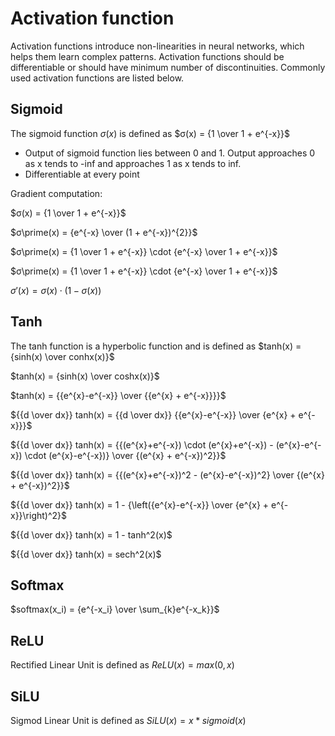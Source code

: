 # Activation function
Activation functions introduce non-linearities in neural networks, which helps them learn complex patterns. Activation functions should be differentiable or should have minimum number of discontinuities. Commonly used activation functions are listed below. 

## Sigmoid
The sigmoid function $σ(x)$ is defined as $σ(x) = {1 \over 1 + e^{-x}}$

* Output of sigmoid function lies between 0 and 1. Output approaches 0 as x tends to -inf and approaches 1 as x tends to inf.
* Differentiable at every point

Gradient computation:

$σ(x) = {1 \over 1 + e^{-x}}$

$σ\prime(x) = {e^{-x} \over (1 + e^{-x})^{2}}$

$σ\prime(x) = {1 \over 1 + e^{-x}} \cdot {e^{-x} \over 1 + e^{-x}}$

$σ\prime(x) = {1 \over 1 + e^{-x}} \cdot {e^{-x} \over 1 + e^{-x}}$

$σ\prime(x) = σ(x) \cdot ( 1 - σ(x))$

## Tanh
The tanh function is a hyperbolic function and is defined as $tanh(x) = {sinh(x) \over conhx(x)}$

$tanh(x) = {sinh(x) \over coshx(x)}$

$tanh(x) = {{e^{x}-e^{-x}} \over {{e^{x} + e^{-x}}}}$

${{d \over dx}} tanh(x) = {{d \over dx}} {{e^{x}-e^{-x}} \over {e^{x} + e^{-x}}}$

${{d \over dx}} tanh(x) = {{(e^{x}+e^{-x}) \cdot (e^{x}+e^{-x}) - (e^{x}-e^{-x}) \cdot (e^{x}-e^{-x})} \over {(e^{x} + e^{-x})^2}}$

${{d \over dx}} tanh(x) = {{(e^{x}+e^{-x})^2 - (e^{x}-e^{-x})^2} \over {(e^{x} + e^{-x})^2}}$

${{d \over dx}} tanh(x) = 1 - {\left({e^{x}-e^{-x}} \over {e^{x} + e^{-x}}\right)^2}$

${{d \over dx}} tanh(x) = 1 - tanh^2(x)$

${{d \over dx}} tanh(x) = sech^2(x)$


## Softmax
$softmax(x_i) = {e^{-x_i} \over \sum_{k}e^{-x_k}}$

## ReLU

Rectified Linear Unit is defined as $ReLU(x) = max(0, x)$

## SiLU
Sigmod Linear Unit is defined as $SiLU(x) = x * sigmoid(x)$
